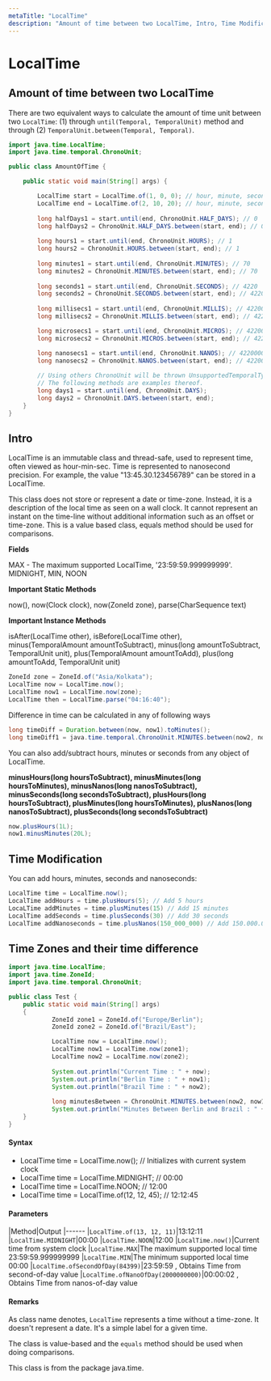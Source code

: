 ```yaml
---
metaTitle: "LocalTime"
description: "Amount of time between two LocalTime, Intro, Time Modification, Time Zones and their time difference"
---
```


# LocalTime



## Amount of time between two LocalTime


There are two equivalent ways to calculate the amount of time unit between two `LocalTime`: (1) through `until(Temporal, TemporalUnit)` method and through (2) `TemporalUnit.between(Temporal, Temporal)`.

```java
import java.time.LocalTime;
import java.time.temporal.ChronoUnit;

public class AmountOfTime {

    public static void main(String[] args) {

        LocalTime start = LocalTime.of(1, 0, 0); // hour, minute, second
        LocalTime end = LocalTime.of(2, 10, 20); // hour, minute, second
        
        long halfDays1 = start.until(end, ChronoUnit.HALF_DAYS); // 0
        long halfDays2 = ChronoUnit.HALF_DAYS.between(start, end); // 0
        
        long hours1 = start.until(end, ChronoUnit.HOURS); // 1
        long hours2 = ChronoUnit.HOURS.between(start, end); // 1
        
        long minutes1 = start.until(end, ChronoUnit.MINUTES); // 70
        long minutes2 = ChronoUnit.MINUTES.between(start, end); // 70
        
        long seconds1 = start.until(end, ChronoUnit.SECONDS); // 4220
        long seconds2 = ChronoUnit.SECONDS.between(start, end); // 4220
        
        long millisecs1 = start.until(end, ChronoUnit.MILLIS); // 4220000
        long millisecs2 = ChronoUnit.MILLIS.between(start, end); // 4220000

        long microsecs1 = start.until(end, ChronoUnit.MICROS); // 4220000000
        long microsecs2 = ChronoUnit.MICROS.between(start, end); // 4220000000

        long nanosecs1 = start.until(end, ChronoUnit.NANOS); // 4220000000000
        long nanosecs2 = ChronoUnit.NANOS.between(start, end); // 4220000000000
        
        // Using others ChronoUnit will be thrown UnsupportedTemporalTypeException.
        // The following methods are examples thereof.
        long days1 = start.until(end, ChronoUnit.DAYS); 
        long days2 = ChronoUnit.DAYS.between(start, end); 
    }
}

```



## Intro


LocalTime is an immutable class and thread-safe, used to represent time, often viewed as hour-min-sec. Time is represented to nanosecond precision. For example, the value "13:45.30.123456789" can be stored in a LocalTime.

This class does not store or represent a date or time-zone. Instead, it is a description of the local time as seen on a wall clock. It cannot represent an instant on the time-line without additional information such as an offset or time-zone. This is a value based class, equals method should be used for comparisons.

**Fields**

MAX - The maximum supported LocalTime, '23:59:59.999999999'.
MIDNIGHT, MIN, NOON

**Important Static Methods**

now(), now(Clock clock), now(ZoneId zone), parse(CharSequence text)

**Important Instance Methods**

isAfter(LocalTime other), isBefore(LocalTime other), minus(TemporalAmount amountToSubtract), minus(long amountToSubtract, TemporalUnit unit), plus(TemporalAmount amountToAdd), plus(long amountToAdd, TemporalUnit unit)

```java
ZoneId zone = ZoneId.of("Asia/Kolkata");
LocalTime now = LocalTime.now();
LocalTime now1 = LocalTime.now(zone);
LocalTime then = LocalTime.parse("04:16:40");

```

Difference in time can be calculated in any of following ways

```java
long timeDiff = Duration.between(now, now1).toMinutes();
long timeDiff1 = java.time.temporal.ChronoUnit.MINUTES.between(now2, now1);

```

You can also add/subtract hours, minutes or seconds from any object of LocalTime.

**minusHours(long hoursToSubtract), minusMinutes(long hoursToMinutes), minusNanos(long nanosToSubtract), minusSeconds(long secondsToSubtract), plusHours(long hoursToSubtract), plusMinutes(long hoursToMinutes), plusNanos(long nanosToSubtract), plusSeconds(long secondsToSubtract)**

```java
now.plusHours(1L);
now1.minusMinutes(20L);

```



## Time Modification


You can add hours, minutes, seconds and nanoseconds:

```java
LocalTime time = LocalTime.now();
LocalTime addHours = time.plusHours(5); // Add 5 hours
LocaLTime addMinutes = time.plusMinutes(15) // Add 15 minutes
LocalTime addSeconds = time.plusSeconds(30) // Add 30 seconds
LocalTime addNanoseconds = time.plusNanos(150_000_000) // Add 150.000.000ns (150ms)

```



## Time Zones and their time difference


```java
import java.time.LocalTime;
import java.time.ZoneId;
import java.time.temporal.ChronoUnit;

public class Test {
    public static void main(String[] args)
    {
            ZoneId zone1 = ZoneId.of("Europe/Berlin");
            ZoneId zone2 = ZoneId.of("Brazil/East");

            LocalTime now = LocalTime.now();
            LocalTime now1 = LocalTime.now(zone1);
            LocalTime now2 = LocalTime.now(zone2);
            
            System.out.println("Current Time : " + now);
            System.out.println("Berlin Time : " + now1);
            System.out.println("Brazil Time : " + now2);
            
            long minutesBetween = ChronoUnit.MINUTES.between(now2, now1);
            System.out.println("Minutes Between Berlin and Brazil : " + minutesBetween +"mins");          
    }
}

```



#### Syntax


- LocalTime time = LocalTime.now(); // Initializes with current system clock
- LocalTime time = LocalTime.MIDNIGHT; // 00:00
- LocalTime time = LocalTime.NOON; // 12:00
- LocalTime time = LocalTime.of(12, 12, 45); // 12:12:45



#### Parameters


|Method|Output
|------
|`LocalTime.of(13, 12, 11)`|13:12:11
|`LocalTime.MIDNIGHT`|00:00
|`LocalTime.NOON`|12:00
|`LocalTime.now()`|Current time from system clock
|`LocalTime.MAX`|The maximum supported local time 23:59:59.999999999
|`LocalTime.MIN`|The minimum supported local time 00:00
|`LocalTime.ofSecondOfDay(84399)`|23:59:59 , Obtains Time from second-of-day value
|`LocalTime.ofNanoOfDay(2000000000)`|00:00:02 , Obtains Time from nanos-of-day value



#### Remarks


As class name denotes, `LocalTime` represents a time without a time-zone. It doesn't represent a date. It's a simple label for a given time.

The class is value-based and the `equals` method should be used when doing comparisons.

This class is from the package java.time.

